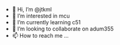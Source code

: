 - 👋 Hi, I’m @jtkml
- 👀 I’m interested in mcu
- 🌱 I’m currently learning c51
- 💞️ I’m looking to collaborate on  adum355
- 📫 How to reach me ...

<!---
jtkml/jtkml is a ✨ special ✨ repository because its `README.md` (this file) appears on your GitHub profile.
You can click the Preview link to take a look at your changes.
--->
